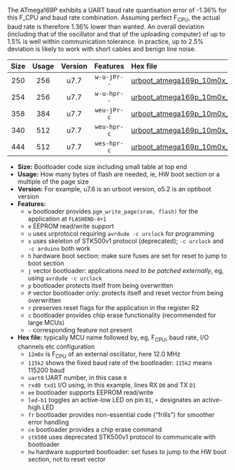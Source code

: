 The ATmega169P exhibits a UART baud rate quantisation error of -1.36% for this F_CPU and baud rate combination. Assuming perfect F<sub>CPU</sub>, the actual baud rate is therefore 1.36% lower than wanted. An overall deviation (including that of the oscillator and that of the uploading computer) of up to 1.5% is well within communication tolerance. In practice, up to 2.5% deviation is likely to work with short cables and benign line noise.

|Size|Usage|Version|Features|Hex file|
|:-:|:-:|:-:|:-:|:--|
|250|256|u7.7|`w-u-jPr--`|[urboot_atmega169p_10m0x_+115k2_uart0_rxe0_txe1_led+b5.hex](https://raw.githubusercontent.com/stefanrueger/urboot.hex/main/cores/megacore/atmega169p/external_oscillator/fcpu_10m0x/br_+115k2/urboot_atmega169p_10m0x_+115k2_uart0_rxe0_txe1_led+b5.hex)|
|254|256|u7.7|`w-u-hpr--`|[urboot_atmega169p_10m0x_+115k2_uart0_rxe0_txe1_led+b5_fr_hw.hex](https://raw.githubusercontent.com/stefanrueger/urboot.hex/main/cores/megacore/atmega169p/external_oscillator/fcpu_10m0x/br_+115k2/urboot_atmega169p_10m0x_+115k2_uart0_rxe0_txe1_led+b5_fr_hw.hex)|
|358|384|u7.7|`weu-jPr-c`|[urboot_atmega169p_10m0x_+115k2_uart0_rxe0_txe1_ee_led+b5_fr_ce.hex](https://raw.githubusercontent.com/stefanrueger/urboot.hex/main/cores/megacore/atmega169p/external_oscillator/fcpu_10m0x/br_+115k2/urboot_atmega169p_10m0x_+115k2_uart0_rxe0_txe1_ee_led+b5_fr_ce.hex)|
|340|512|u7.7|`weu-hpr-c`|[urboot_atmega169p_10m0x_+115k2_uart0_rxe0_txe1_ee_led+b5_fr_ce_hw.hex](https://raw.githubusercontent.com/stefanrueger/urboot.hex/main/cores/megacore/atmega169p/external_oscillator/fcpu_10m0x/br_+115k2/urboot_atmega169p_10m0x_+115k2_uart0_rxe0_txe1_ee_led+b5_fr_ce_hw.hex)|
|444|512|u7.7|`wes-hpr-c`|[urboot_atmega169p_10m0x_+115k2_uart0_rxe0_txe1_ee_led+b5_fr_ce_stk500_hw.hex](https://raw.githubusercontent.com/stefanrueger/urboot.hex/main/cores/megacore/atmega169p/external_oscillator/fcpu_10m0x/br_+115k2/urboot_atmega169p_10m0x_+115k2_uart0_rxe0_txe1_ee_led+b5_fr_ce_stk500_hw.hex)|

- **Size:** Bootloader code size including small table at top end
- **Usage:** How many bytes of flash are needed, ie, HW boot section or a multiple of the page size
- **Version:** For example, u7.6 is an urboot version, o5.2 is an optiboot version
- **Features:**
  + `w` bootloader provides `pgm_write_page(sram, flash)` for the application at `FLASHEND-4+1`
  + `e` EEPROM read/write support
  + `u` uses urprotocol requiring `avrdude -c urclock` for programming
  + `s` uses skeleton of STK500v1 protocol (deprecated); `-c urclock` and `-c arduino` both work
  + `h` hardware boot section: make sure fuses are set for reset to jump to boot section
  + `j` vector bootloader: applications *need to be patched externally*, eg, using `avrdude -c urclock`
  + `p` bootloader protects itself from being overwritten
  + `P` vector bootloader only: protects itself and reset vector from being overwritten
  + `r` preserves reset flags for the application in the register R2
  + `c` bootloader provides chip erase functionality (recommended for large MCUs)
  + `-` corresponding feature not present
- **Hex file:** typically MCU name followed by, eg, F<sub>CPU</sub>, baud rate, I/O channels etc configuration
  + `12m0x` is F<sub>CPU</sub> of an external oscillator, here 12.0 MHz
  + `115k2` shows the fixed baud rate of the bootloader: `115k2` means 115200 baud
  + `uart0` UART number, in this case `0`
  + `rxd0 txd1` I/O using, in this example, lines RX `D0` and TX `D1`
  + `ee` bootloader supports EEPROM read/write
  + `led-b1` toggles an active-low LED on pin `B1`, `+` designates an active-high LED
  + `fr` bootloader provides non-essential code ("frills") for smoother error handling
  + `ce` bootloader provides a chip erase command
  + `stk500` uses deprecated STK500v1 protocol to communicate with bootloader
  + `hw` hardware supported bootloader: set fuses to jump to the HW boot section, not to reset vector

